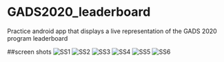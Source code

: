 # GADS2020_leaderboard
Practice android app that displays a live representation of the GADS 2020 program leaderboard

##screen shots
![SS1](https://github.com/MohammedElGharawy/GADS2020_leaderboard/blob/master/Screenshots/Screenshot_2020.09.11_21.07.28.jpg)
![SS2](https://github.com/MohammedElGharawy/GADS2020_leaderboard/blob/master/Screenshots/Screenshot_2020.09.11_21.07.41.jpg)
![SS3](https://github.com/MohammedElGharawy/GADS2020_leaderboard/blob/master/Screenshots/Screenshot_2020.09.11_21.07.54.jpg)
![SS4](https://github.com/MohammedElGharawy/GADS2020_leaderboard/blob/master/Screenshots/Screenshot_2020.09.11_22.02.52.jpg)
![SS5](https://github.com/MohammedElGharawy/GADS2020_leaderboard/blob/master/Screenshots/Screenshot_2020.09.11_22.03.00.jpg)
![SS6](https://github.com/MohammedElGharawy/GADS2020_leaderboard/blob/master/Screenshots/Screenshot_2020.09.11_22.03.30.jpg)
